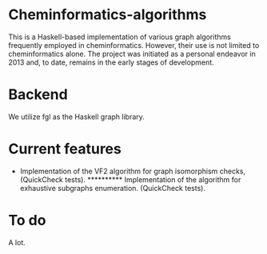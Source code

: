 Cheminformatics-algorithms
===
This is a Haskell-based implementation of various graph algorithms frequently employed in cheminformatics. However, their use is not limited to cheminformatics alone. The project was initiated as a personal endeavor in 2013 and, to date, remains in the early stages of development.

Backend
===
We utilize fgl as the Haskell graph library.

Current features
===
* Implementation of the VF2 algorithm for graph isomorphism checks,   (QuickCheck tests).
********** Implementation of the algorithm for exhaustive subgraphs enumeration. (QuickCheck tests). 

To do
==
A lot. 
